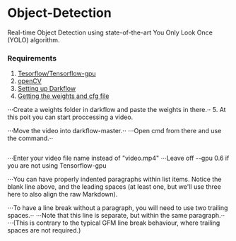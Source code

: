 # Object-Detection
Real-time Object Detection using state-of-the-art You Only Look Once (YOLO) algorithm.

### Requirements

1. [Tesorflow/Tensorflow-gpu](https://www.tensorflow.org/install/gpu)
2. [openCV](https://pypi.org/project/opencv-python/)
3. [Setting up Darkflow](https://github.com/thtrieu/darkflow)
4. [Getting the weights and cfg file](https://pjreddie.com/darknet/yolo/)

 ⋅⋅⋅Create a weights folder in darkflow and paste the weights in there.⋅⋅
5. At this poit you can start proccessing a video.

 ⋅⋅⋅Move the video into darkflow-master.⋅⋅
 ⋅⋅⋅Open cmd from there and use the command.⋅⋅
 ```python flow --model cfg/yolo.cfg --load weights/yolov2.weights --demo "video.mp4" --gpu 0.6 --saveVideo
 ```
 ⋅⋅⋅Enter your video file name instead of "video.mp4"
 ⋅⋅⋅Leave off --gpu 0.6 if you are not using Tensorflow-gpu
 
 ⋅⋅⋅You can have properly indented paragraphs within list items. Notice the blank line above, and the leading spaces (at least one, but we'll use three here to also align the raw Markdown).

⋅⋅⋅To have a line break without a paragraph, you will need to use two trailing spaces.⋅⋅
⋅⋅⋅Note that this line is separate, but within the same paragraph.⋅⋅
⋅⋅⋅(This is contrary to the typical GFM line break behaviour, where trailing spaces are not required.)
